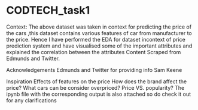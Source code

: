 # CODTECH_task1
Context:
The above dataset was taken in context for predicting the price of the cars ,this dataset contains various features of car from manufacturer to the price.
Hence I have performed the EDA for dataset incontext of price prediction system and have visualised some of the important attributes and explained the correlation between the attributes
Content
Scraped from Edmunds and Twitter.

Acknowledgements
Edmunds and Twitter for providing info
Sam Keene

Inspiration
Effects of features on the price
How does the brand affect the price?
What cars can be consider overpriced?
Price VS. popularity?
The ipynb file with the corresponding output is also attached so do check it out for any clarifications
